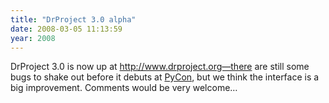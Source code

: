 ```yaml
---
title: "DrProject 3.0 alpha"
date: 2008-03-05 11:13:59
year: 2008
---
```

DrProject 3.0 is now up at http://www.drproject.org—there are still some bugs to shake out before it debuts at <a href="http://us.pycon.org">PyCon</a>, but we think the interface is a big improvement.  Comments would be very welcome…
